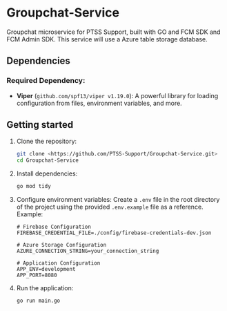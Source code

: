 # Groupchat-Service
Groupchat microservice for PTSS Support, built with GO and FCM SDK and FCM Admin SDK.
This service will use a Azure table storage database.

## Dependencies
### Required Dependency:
- **Viper** (`github.com/spf13/viper v1.19.0`): A powerful library for loading configuration from files, environment variables, and more.

## Getting started
1. Clone the repository:
   ```bash
   git clone <https://github.com/PTSS-Support/Groupchat-Service.git>
   cd Groupchat-Service
   ```

2. Install dependencies:
   ```bash
   go mod tidy
   ```
3. Configure environment variables:
   Create a `.env` file in the root directory of the project using the provided `.env.example` file as a reference. Example:
   ```plain text
   # Firebase Configuration
   FIREBASE_CREDENTIAL_FILE=./config/firebase-credentials-dev.json

   # Azure Storage Configuration
   AZURE_CONNECTION_STRING=your_connection_string

   # Application Configuration
   APP_ENV=development
   APP_PORT=8080
   ```

4. Run the application:
   ```bash
   go run main.go
   ```